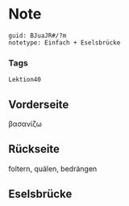 # Note
```
guid: BJuaJR#/?m
notetype: Einfach + Eselsbrücke
```

### Tags
```
Lektion40
```

## Vorderseite
βασανίζω

## Rückseite
foltern, quälen, bedrängen

## Eselsbrücke

